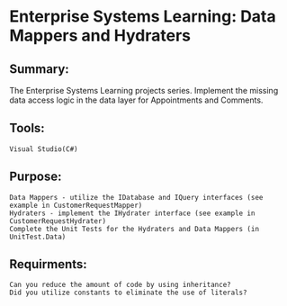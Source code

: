 # Enterprise Systems Learning: Data Mappers and Hydraters

## Summary: 
The Enterprise Systems Learning projects series. 
Implement the missing data access logic in the data layer for Appointments and Comments.

## Tools:
    Visual Studio(C#)
    
## Purpose:
    Data Mappers - utilize the IDatabase and IQuery interfaces (see example in CustomerRequestMapper)
    Hydraters - implement the IHydrater interface (see example in CustomerRequestHydrater)  
    Complete the Unit Tests for the Hydraters and Data Mappers (in UnitTest.Data)
    
## Requirments:
    Can you reduce the amount of code by using inheritance?
    Did you utilize constants to eliminate the use of literals?